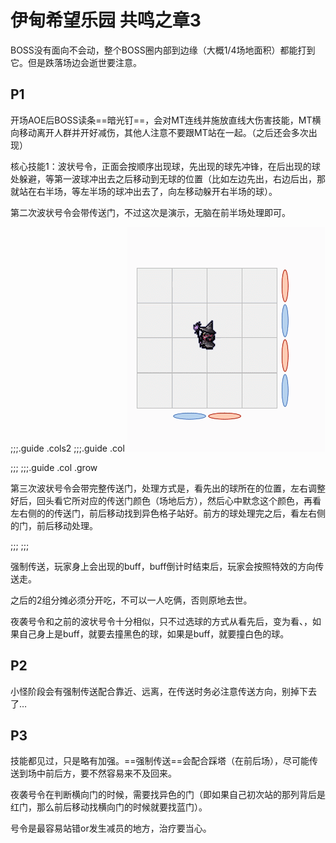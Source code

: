 # 伊甸希望乐园 共鸣之章3

BOSS没有面向不会动，整个BOSS圈内部到边缘（大概1/4场地面积）都能打到它。但是跌落场边会逝世要注意。

## P1

开场AOE后BOSS读条==暗光钉==，会对<Role name="tank" />MT连线并施放直线大伤害技能，MT横向移动离开人群并开好减伤，其他人注意不要跟MT站在一起。（之后还会多次出现）

核心技能1：波状号令，正面会按顺序出现球，先出现的球先冲锋，在后出现的球处躲避，等第一波球冲出去之后移动到无球的位置（比如左边先出，右边后出，那就站在右半场，等左半场的球冲出去了，向左移动躲开右半场的球）。

第二次波状号令会带传送门，不过这次是演示，无脑在前半场处理即可。

;;;.guide .cols2
;;;.guide .col
<img src="./duty.assets/726.gif" />

;;;
;;;.guide .col .grow

第三次波状号令会带完整传送门，处理方式是，看先出的球所在的位置，左右调整好后，回头看它所对应的传送门颜色（场地后方），然后心中默念这个颜色，再看左右侧的的传送门，前后移动找到异色格子站好。前方的球处理完之后，看左右侧的门，前后移动处理。

;;;
;;;

强制传送，玩家身上会出现<Status :id="2240" name="前" /><Status :id="2241" name="后" /><Status :id="2242" name="左" /><Status :id="2243" name="右" />的buff，buff倒计时结束后，玩家会按照特效的方向传送走。

之后的2组分摊必须分开吃，不可以一人吃俩，否则原地去世。

夜袭号令和之前的波状号令十分相似，只不过选球的方式从看先后，变为看<Status :id="2238" name="光" />、<Status :id="2239" name="暗" />，如果自己身上是<Status :id="2238" name="偏属性：光" />buff，就要去撞黑色的球，如果是<Status :id="2239" name="偏属性：暗" />buff，就要撞白色的球。

## P2

小怪阶段会有强制传送配合靠近、远离，在传送时务必注意传送方向，别掉下去了…

## P3

技能都见过，只是略有加强。==强制传送==会配合踩塔（在前后场），尽可能传送到场中前后方，要不然容易来不及回来。

夜袭号令在判断横向门的时候，需要找异色的门（即如果自己初次站的那列背后是红门，那么前后移动找横向门的时候就要找蓝门）。

号令是最容易站错or发生减员的地方，<Role name="healer" />治疗要当心。